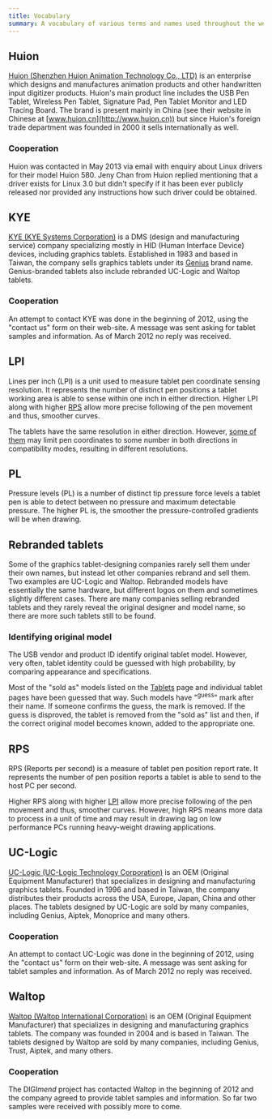 ```yaml
---
title: Vocabulary
summary: A vocabulary of various terms and names used throughout the website
---
```


Huion
-----

[Huion (Shenzhen Huion Animation Technology Co.,
LTD)](http://www.huion-tablet.com) is an enterprise which designs and
manufactures animation products and other handwritten input digitizer
products. Huion's main product line includes the USB Pen Tablet,
Wireless Pen Tablet, Signature Pad, Pen Tablet Monitor and LED Tracing
Board. The brand is present mainly in China (see their website in
Chinese at [www.huion.cn](http://www.huion.cn)) but since Huion's
foreign trade department was founded in 2000 it sells internationally as
well.

### Cooperation

Huion was contacted in May 2013 via email with enquiry about Linux
drivers for their model Huion 580. Jeny Chan from Huion replied
mentioning that a driver exists for Linux 3.0 but didn't specify if it
has been ever publicly released nor provided any instructions how such
driver could be obtained.

KYE
---

[KYE (KYE Systems Corporation)](http://www.kyecom.com/) is a DMS (design and
manufacturing service) company specializing mostly in HID (Human
Interface Device) devices, including graphics tablets. Established in
1983 and based in Taiwan, the company sells graphics tablets under its
[Genius](http://www.geniusnet.com/) brand name. Genius-branded tablets
also include rebranded UC-Logic and Waltop tablets.

### Cooperation

An attempt to contact KYE was done in the beginning of 2012, using the
"contact us" form on their web-site. A message was sent asking for
tablet samples and information. As of March 2012 no reply was received.

LPI
---

Lines per inch (LPI) is a unit used to measure tablet pen coordinate
sensing resolution. It represents the number of distinct pen positions a
tablet working area is able to sense within one inch in either
direction. Higher LPI along with higher [RPS](#rps) allow more
precise following of the pen movement and thus, smoother curves.

The tablets have the same resolution in either direction. However, [some of
them](/tablets/Waltop_Sirius_Battery_Free_Tablet/) may limit pen coordinates
to some number in both directions in compatibility modes, resulting in
different resolutions.

PL
--

Pressure levels (PL) is a number of distinct tip pressure force levels a
tablet pen is able to detect between no pressure and maximum detectable
pressure. The higher PL is, the smoother the pressure-controlled
gradients will be when drawing.

Rebranded tablets
-----------------

Some of the graphics tablet-designing companies rarely sell them under
their own names, but instead let other companies rebrand and sell them.
Two examples are UC-Logic and
Waltop. Rebranded models have essentially the same
hardware, but different logos on them and sometimes slightly different
cases. There are many companies selling rebranded tablets and they
rarely reveal the original designer and model name, so there are more
such tablets still to be found.

### Identifying original model

The USB vendor and product ID identify original tablet model. However,
very often, tablet identity could be guessed with high probability, by
comparing appearance and specifications.

Most of the "sold as" models listed on the [Tablets](/tablets)
page and individual tablet pages have been guessed that way. Such models have
"<sup>guess</sup>" mark after their name. If someone confirms the guess, the
mark is removed.  If the guess is disproved, the tablet is removed from the
"sold as" list and then, if the correct original model becomes known, added to
the appropriate one.

RPS
---

RPS (Reports per second) is a measure of tablet pen position report
rate. It represents the number of pen position reports a tablet is able
to send to the host PC per second.

Higher RPS along with higher [LPI](#lpi) allow more precise
following of the pen movement and thus, smoother curves. However, high
RPS means more data to process in a unit of time and may result in
drawing lag on low performance PCs running heavy-weight drawing
applications.

UC-Logic
--------

[UC-Logic (UC-Logic Technology Corporation)](http://www.uc-logic.com/) is an OEM
(Original Equipment Manufacturer) that specializes in designing and
manufacturing graphics tablets. Founded in 1996 and based in Taiwan, the
company distributes their products across the USA, Europe, Japan, China
and other places. The tablets designed by UC-Logic are sold by many
companies, including Genius, Aiptek, Monoprice and many others.

### Cooperation

An attempt to contact UC-Logic was done in the beginning of 2012, using
the "contact us" form on their web-site. A message was sent asking for
tablet samples and information. As of March 2012 no reply was received.

Waltop
------

[Waltop (Waltop International Corporation)](http://www.waltop.com/) is an OEM
(Original Equipment Manufacturer) that specializes in designing and
manufacturing graphics tablets. The company was founded in 2004 and is
based in Taiwan. The tablets designed by Waltop are sold by many
companies, including Genius, Trust, Aiptek, and many others.

### Cooperation

The DIGI*mend* project has contacted Waltop in the beginning of 2012 and
the company agreed to provide tablet samples and information. So far two
samples were received with possibly more to come.
